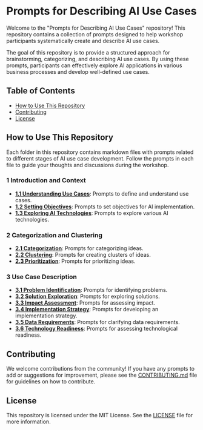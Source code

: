 # Prompts for Describing AI Use Cases

Welcome to the "Prompts for Describing AI Use Cases" repository! This repository contains a collection of prompts designed to help workshop participants systematically create and describe AI use cases. 

The goal of this repository is to provide a structured approach for brainstorming, categorizing, and describing AI use cases. By using these prompts, participants can effectively explore AI applications in various business processes and develop well-defined use cases.

## Table of Contents

- [How to Use This Repository](#how-to-use-this-repository)
- [Contributing](#contributing)
- [License](#license)

## How to Use This Repository

Each folder in this repository contains markdown files with prompts related to different stages of AI use case development. Follow the prompts in each file to guide your thoughts and discussions during the workshop.

### 1 Introduction and Context
- [**1.1 Understanding Use Cases**](1_Introduction_and_Context/1.1_Understanding_Use_Cases.md): Prompts to define and understand use cases.
- [**1.2 Setting Objectives**](1_Introduction_and_Context/1.2_Setting_Objectives.md): Prompts to set objectives for AI implementation.
- [**1.3 Exploring AI Technologies**](1_Introduction_and_Context/1.3_Exploring_AI_Technologies.md): Prompts to explore various AI technologies.

### 2 Categorization and Clustering
- [**2.1 Categorization**](2_Categorization_and_Clustering/2.1_Categorization.md): Prompts for categorizing ideas.
- [**2.2 Clustering**](2_Categorization_and_Clustering/2.2_Clustering.md): Prompts for creating clusters of ideas.
- [**2.3 Prioritization**](2_Categorization_and_Clustering/2.3_Prioritization.md): Prompts for prioritizing ideas.

### 3 Use Case Description
- [**3.1 Problem Identification**](3_Use_Case_Description/3.1_Problem_Identification.md): Prompts for identifying problems.
- [**3.2 Solution Exploration**](3_Use_Case_Description/3.2_Solution_Exploration.md): Prompts for exploring solutions.
- [**3.3 Impact Assessment**](3_Use_Case_Description/3.3_Impact_Assessment.md): Prompts for assessing impact.
- [**3.4 Implementation Strategy**](3_Use_Case_Description/3.4_Implementation_Strategy.md): Prompts for developing an implementation strategy.
- [**3.5 Data Requirements**](3_Use_Case_Description/3.5_Data_Requirements.md): Prompts for clarifying data requirements.
- [**3.6 Technology Readiness**](3_Use_Case_Description/3.6_Technology_Readiness.md): Prompts for assessing technological readiness.

## Contributing

We welcome contributions from the community! If you have any prompts to add or suggestions for improvement, please see the [CONTRIBUTING.md](CONTRIBUTING.md) file for guidelines on how to contribute.

## License

This repository is licensed under the MIT License. See the [LICENSE](LICENSE) file for more information.
